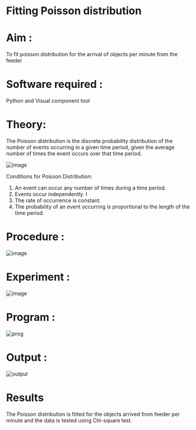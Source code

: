 # Fitting Poisson  distribution
# Aim : 

To fit poisson distribution for the arrival of objects per minute from the feeder

# Software required :  

Python and Visual component tool

# Theory:

The Poisson distribution is the discrete probability distribution of the number of events occurring in a given time period, given the average number of times the event occurs over that time period.

![image](https://user-images.githubusercontent.com/104613195/166248326-fd042076-8b0b-40c4-8b11-1d8e8fcb74db.png)

 Conditions for Poisson Distribution:

1. An event can occur any number of times during a time period.
2. Events occur independently. I
3. The rate of occurrence is constant.
4. The probability of an event occurring is proportional to the length of the time period. 
 
# Procedure :

![image](https://user-images.githubusercontent.com/104613195/166251988-d0c53205-6080-4f7b-ae4c-398178586637.png)

# Experiment :

![image](https://user-images.githubusercontent.com/103921593/230282876-f4a5afbf-cac1-4648-a1b0-c78840638a8e.png)

# Program :

![prog](https://github.com/prasanna-765/Poisson_distribution/assets/150009505/07a98447-bc2e-4d07-8134-e3d9062e96cd)

# Output : 

![output](https://github.com/prasanna-765/Poisson_distribution/assets/150009505/ab2874d2-e5ee-42cc-9c92-749dd8493858)


# Results

The Poisson distribution is fitted for the objects arrived from feeder per minute and the data is tested using Chi-square test. 
 
